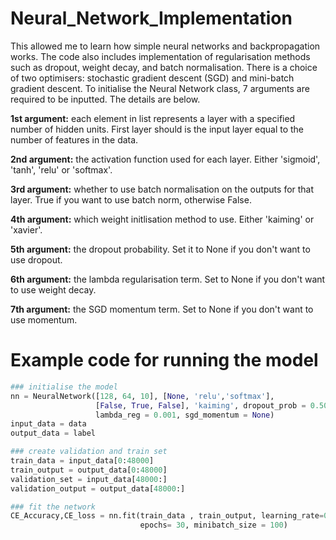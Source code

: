 # Neural_Network_Implementation

This allowed me to learn how simple neural networks and backpropagation works. The code also includes implementation of regularisation methods such as dropout, weight decay, and batch normalisation. There is a choice of two optimisers: stochastic gradient descent (SGD) and mini-batch gradient descent. To initialise the Neural Network class, 7 arguments are required to be inputted. The details are below. 

**1st argument:** each element in list represents a layer with a specified number of hidden units. First layer should is the input layer equal to the number of features in the data.

**2nd argument:** the activation function used for each layer. Either 'sigmoid', 'tanh', 'relu' or 'softmax'.

**3rd argument:** whether to use batch normalisation on the outputs for that layer. True if you want to use batch norm, otherwise False.

**4th argument:** which weight initlisation method to use. Either 'kaiming' or 'xavier'. 

**5th argument:** the dropout probability. Set it to None if you don't want to use dropout.

**6th argument:** the lambda regularisation term. Set to None if you don't want to use weight decay.

**7th argument:** the SGD momentum term. Set to None if you don't want to use momentum.

# Example code for running the model

```python
### initialise the model 
nn = NeuralNetwork([128, 64, 10], [None, 'relu','softmax'], 
                   [False, True, False], 'kaiming', dropout_prob = 0.50, 
                   lambda_reg = 0.001, sgd_momentum = None)
input_data = data
output_data = label

### create validation and train set
train_data = input_data[0:48000]
train_output = output_data[0:48000]
validation_set = input_data[48000:]
validation_output = output_data[48000:]

### fit the network 
CE_Accuracy,CE_loss = nn.fit(train_data , train_output, learning_rate=0.015, 
                             epochs= 30, minibatch_size = 100)
```
